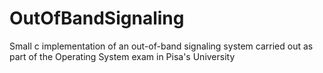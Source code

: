 OutOfBandSignaling
==================

Small c implementation of an out-of-band signaling system carried out as part of the Operating System exam in Pisa's University
